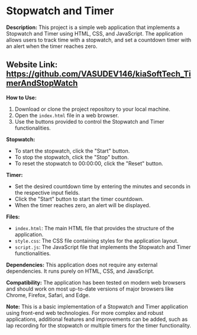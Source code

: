 # Stopwatch and Timer

**Description:**
This project is a simple web application that implements a Stopwatch and Timer using HTML, CSS, and JavaScript. The application allows users to track time with a stopwatch, and set a countdown timer with an alert when the timer reaches zero.


## Website Link: https://github.com/VASUDEV146/kiaSoftTech_TimerAndStopWatch

**How to Use:**
1. Download or clone the project repository to your local machine.
2. Open the `index.html` file in a web browser.
3. Use the buttons provided to control the Stopwatch and Timer functionalities.

**Stopwatch:**
- To start the stopwatch, click the "Start" button.
- To stop the stopwatch, click the "Stop" button.
- To reset the stopwatch to 00:00:00, click the "Reset" button.

**Timer:**
- Set the desired countdown time by entering the minutes and seconds in the respective input fields.
- Click the "Start" button to start the timer countdown.
- When the timer reaches zero, an alert will be displayed.

**Files:**
- `index.html`: The main HTML file that provides the structure of the application.
- `style.css`: The CSS file containing styles for the application layout.
- `script.js`: The JavaScript file that implements the Stopwatch and Timer functionalities.

**Dependencies:**
This application does not require any external dependencies. It runs purely on HTML, CSS, and JavaScript.

**Compatibility:**
The application has been tested on modern web browsers and should work on most up-to-date versions of major browsers like Chrome, Firefox, Safari, and Edge.

**Note:**
This is a basic implementation of a Stopwatch and Timer application using front-end web technologies. For more complex and robust applications, additional features and improvements can be added, such as lap recording for the stopwatch or multiple timers for the timer functionality.
